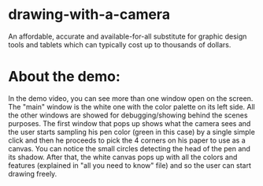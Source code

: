 # drawing-with-a-camera
An affordable, accurate and available-for-all substitute for graphic design tools and tablets which can typically cost up to thousands of dollars.

# About the demo:
In the demo video, you can see more than one window open on the screen. The "main" window is the white one with the color palette on its left side. All the other windows are showed for debugging/showing behind the scenes purposes.
The first window that pops up shows what the camera sees and the user starts sampling his pen color (green in this case) by a single simple click and then he proceeds to pick the 4 corners on his paper to use as a canvas. You can notice the small circles detecting the head of the pen and its shadow.
After that, the white canvas pops up with all the colors and features (explained in "all you need to know" file) and so the user can start drawing freely.
